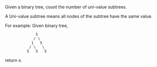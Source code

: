 Given a binary tree, count the number of uni-value subtrees.

A Uni-value subtree means all nodes of the subtree have the same value.

For example:
Given binary tree,

```
              5
             / \
            1   5
           / \   \
          5   5   5
```

return `4`.
